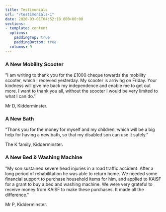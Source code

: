 ```yaml
---
title: Testimonials
url: "/testimonials-1"
date: 2020-03-01T04:52:18.000+00:00
sections:
- template: content
  options:
    paddingTop: true
    paddingBottom: true
  columns: 9
---
```


### A New Mobility Scooter

"I am writing to thank you for the £1000 cheque towards the mobility scooter, which I recevied yesterday. My scooter is arriving on Friday. Your kindness will give me back my independence and enable me to get out more. I want to thank you all, without the scooter I would be very limited to what I can do."

Mr D, Kidderminster.

### A New Bath 

"Thank you for the money for myself and my children, which will be a big help for having a new bath, so that my disabled son can use it safely."

The K family, Kidderminster.

### A New Bed & Washing Machine

"My son sustained severe head injuries in a road traffic accident. After a long period of rehabilitation he was able to return home. We needed some financial support to purchase household items for him, and applied to KAiSF for a grant to buy a bed and washing machine. We were very grateful to receive money from KAiSF to make these purchases. It made all the difference."
   
Mr P, Kidderminster.
